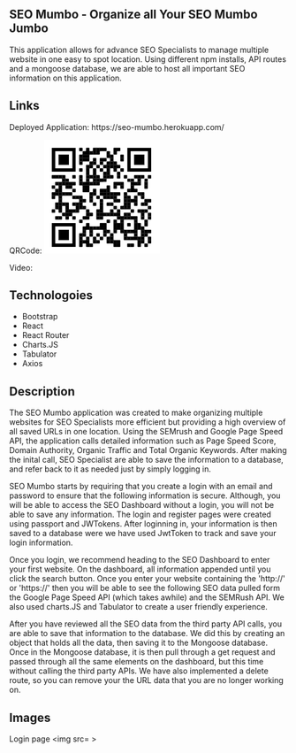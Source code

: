 ## SEO Mumbo - Organize all Your SEO Mumbo Jumbo 
This application allows for advance SEO Specialists to manage multiple website in one easy to spot location. Using different npm installs, API routes and a mongoose database, we are able to host all important SEO information on this application. 

## Links
<p>Deployed Application: https://seo-mumbo.herokuapp.com/</p>
<p>QRCode: <img src="Images/QrCode.png"></p>
<p>Video: </p>

## Technologoies 
<ul>
    <li>Bootstrap</li>
    <li>React</li>
    <li>React Router</li>
    <li>Charts.JS</li>
    <li>Tabulator</li>
    <li>Axios</li>
</ul>

## Description

The SEO Mumbo application was created to make organizing multiple websites for SEO Specialists more efficient but providing a high overview of all saved URLs in one location. Using the SEMrush and Google Page Speed API, the application calls detailed information such as Page Speed Score, Domain Authority, Organic Traffic and Total Organic Keywords. After making the inital call, SEO Specialist are able to save the information to a database, and refer back to it as needed just by simply logging in. 

SEO Mumbo starts by requiring that you create a login with an email and password to ensure that the following information is secure. Although, you will be able to access the SEO Dashboard without a login, you will not be able to save any information. The login and register pages were created using passport and JWTokens. After loginning in, your information is then saved to a database were we have used JwtToken to track and save your login information. 

Once you login, we recommend heading to the SEO Dashboard to enter your first website. On the dashboard, all information appended until you click the search button. Once you enter your website containing the 'http://' or 'https://' then you will be able to see the following SEO data pulled form the Google Page Speed API (which takes awhile) and the SEMRush API. We also used charts.JS and Tabulator to create a user friendly experience. 

After you have reviewed all the SEO data from the third party API calls, you are able to save that information to the database. We did this by creating an object that holds all the data, then saving it to the Mongoose database. Once in the Mongoose database, it is then pull through a get request and passed through all the same elements on the dashboard, but this time without calling the third party APIs. We have also implemented a delete route, so you can remove your the URL data that you are no longer working on. 

## Images
Login page 
<img src= >